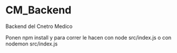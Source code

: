 # CM_Backend
Backend del Cnetro Medico

Ponen npm install y para correr le hacen con node src/index.js o con nodemon src/index.js
